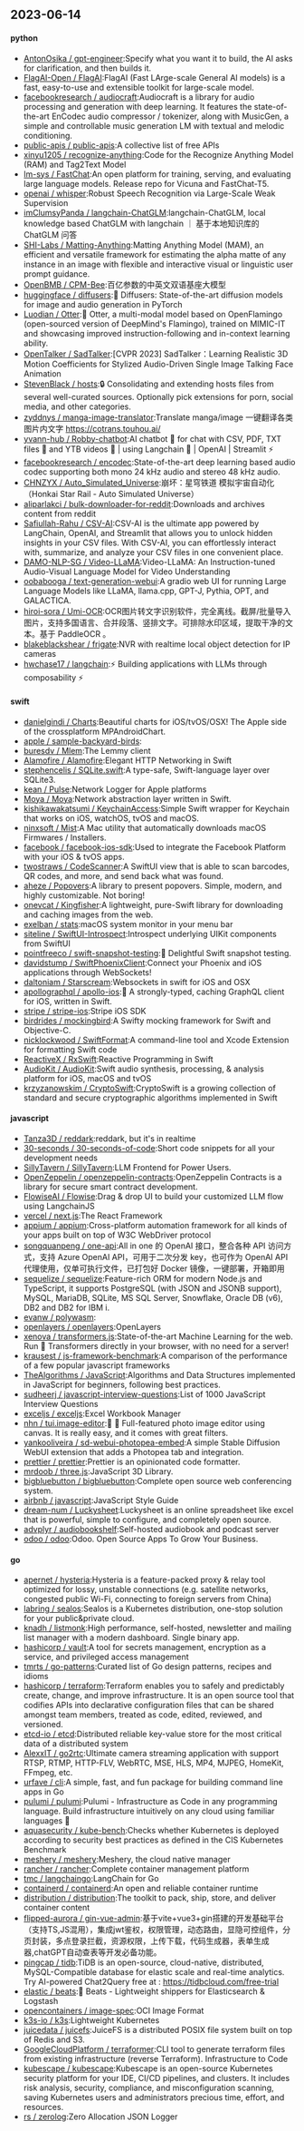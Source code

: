 ## 2023-06-14

#### python
* [AntonOsika / gpt-engineer](https://github.com/AntonOsika/gpt-engineer):Specify what you want it to build, the AI asks for clarification, and then builds it.
* [FlagAI-Open / FlagAI](https://github.com/FlagAI-Open/FlagAI):FlagAI (Fast LArge-scale General AI models) is a fast, easy-to-use and extensible toolkit for large-scale model.
* [facebookresearch / audiocraft](https://github.com/facebookresearch/audiocraft):Audiocraft is a library for audio processing and generation with deep learning. It features the state-of-the-art EnCodec audio compressor / tokenizer, along with MusicGen, a simple and controllable music generation LM with textual and melodic conditioning.
* [public-apis / public-apis](https://github.com/public-apis/public-apis):A collective list of free APIs
* [xinyu1205 / recognize-anything](https://github.com/xinyu1205/recognize-anything):Code for the Recognize Anything Model (RAM) and Tag2Text Model
* [lm-sys / FastChat](https://github.com/lm-sys/FastChat):An open platform for training, serving, and evaluating large language models. Release repo for Vicuna and FastChat-T5.
* [openai / whisper](https://github.com/openai/whisper):Robust Speech Recognition via Large-Scale Weak Supervision
* [imClumsyPanda / langchain-ChatGLM](https://github.com/imClumsyPanda/langchain-ChatGLM):langchain-ChatGLM, local knowledge based ChatGLM with langchain ｜ 基于本地知识库的 ChatGLM 问答
* [SHI-Labs / Matting-Anything](https://github.com/SHI-Labs/Matting-Anything):Matting Anything Model (MAM), an efficient and versatile framework for estimating the alpha matte of any instance in an image with flexible and interactive visual or linguistic user prompt guidance.
* [OpenBMB / CPM-Bee](https://github.com/OpenBMB/CPM-Bee):百亿参数的中英文双语基座大模型
* [huggingface / diffusers](https://github.com/huggingface/diffusers):🤗
Diffusers: State-of-the-art diffusion models for image and audio generation in PyTorch
* [Luodian / Otter](https://github.com/Luodian/Otter):🦦
Otter, a multi-modal model based on OpenFlamingo (open-sourced version of DeepMind's Flamingo), trained on MIMIC-IT and showcasing improved instruction-following and in-context learning ability.
* [OpenTalker / SadTalker](https://github.com/OpenTalker/SadTalker):[CVPR 2023] SadTalker：Learning Realistic 3D Motion Coefficients for Stylized Audio-Driven Single Image Talking Face Animation
* [StevenBlack / hosts](https://github.com/StevenBlack/hosts):🔒
Consolidating and extending hosts files from several well-curated sources. Optionally pick extensions for porn, social media, and other categories.
* [zyddnys / manga-image-translator](https://github.com/zyddnys/manga-image-translator):Translate manga/image 一键翻译各类图片内文字 https://cotrans.touhou.ai/
* [yvann-hub / Robby-chatbot](https://github.com/yvann-hub/Robby-chatbot):AI chatbot
🤖
for chat with CSV, PDF, TXT files
📄
and YTB videos
🎥
| using Langchain
🦜
| OpenAI | Streamlit
⚡
* [facebookresearch / encodec](https://github.com/facebookresearch/encodec):State-of-the-art deep learning based audio codec supporting both mono 24 kHz audio and stereo 48 kHz audio.
* [CHNZYX / Auto_Simulated_Universe](https://github.com/CHNZYX/Auto_Simulated_Universe):崩坏：星穹铁道 模拟宇宙自动化 （Honkai Star Rail - Auto Simulated Universe）
* [aliparlakci / bulk-downloader-for-reddit](https://github.com/aliparlakci/bulk-downloader-for-reddit):Downloads and archives content from reddit
* [Safiullah-Rahu / CSV-AI](https://github.com/Safiullah-Rahu/CSV-AI):CSV-AI is the ultimate app powered by LangChain, OpenAI, and Streamlit that allows you to unlock hidden insights in your CSV files. With CSV-AI, you can effortlessly interact with, summarize, and analyze your CSV files in one convenient place.
* [DAMO-NLP-SG / Video-LLaMA](https://github.com/DAMO-NLP-SG/Video-LLaMA):Video-LLaMA: An Instruction-tuned Audio-Visual Language Model for Video Understanding
* [oobabooga / text-generation-webui](https://github.com/oobabooga/text-generation-webui):A gradio web UI for running Large Language Models like LLaMA, llama.cpp, GPT-J, Pythia, OPT, and GALACTICA.
* [hiroi-sora / Umi-OCR](https://github.com/hiroi-sora/Umi-OCR):OCR图片转文字识别软件，完全离线。截屏/批量导入图片，支持多国语言、合并段落、竖排文字。可排除水印区域，提取干净的文本。基于 PaddleOCR 。
* [blakeblackshear / frigate](https://github.com/blakeblackshear/frigate):NVR with realtime local object detection for IP cameras
* [hwchase17 / langchain](https://github.com/hwchase17/langchain):⚡
Building applications with LLMs through composability
⚡

#### swift
* [danielgindi / Charts](https://github.com/danielgindi/Charts):Beautiful charts for iOS/tvOS/OSX! The Apple side of the crossplatform MPAndroidChart.
* [apple / sample-backyard-birds](https://github.com/apple/sample-backyard-birds):
* [buresdv / Mlem](https://github.com/buresdv/Mlem):The Lemmy client
* [Alamofire / Alamofire](https://github.com/Alamofire/Alamofire):Elegant HTTP Networking in Swift
* [stephencelis / SQLite.swift](https://github.com/stephencelis/SQLite.swift):A type-safe, Swift-language layer over SQLite3.
* [kean / Pulse](https://github.com/kean/Pulse):Network Logger for Apple platforms
* [Moya / Moya](https://github.com/Moya/Moya):Network abstraction layer written in Swift.
* [kishikawakatsumi / KeychainAccess](https://github.com/kishikawakatsumi/KeychainAccess):Simple Swift wrapper for Keychain that works on iOS, watchOS, tvOS and macOS.
* [ninxsoft / Mist](https://github.com/ninxsoft/Mist):A Mac utility that automatically downloads macOS Firmwares / Installers.
* [facebook / facebook-ios-sdk](https://github.com/facebook/facebook-ios-sdk):Used to integrate the Facebook Platform with your iOS & tvOS apps.
* [twostraws / CodeScanner](https://github.com/twostraws/CodeScanner):A SwiftUI view that is able to scan barcodes, QR codes, and more, and send back what was found.
* [aheze / Popovers](https://github.com/aheze/Popovers):A library to present popovers. Simple, modern, and highly customizable. Not boring!
* [onevcat / Kingfisher](https://github.com/onevcat/Kingfisher):A lightweight, pure-Swift library for downloading and caching images from the web.
* [exelban / stats](https://github.com/exelban/stats):macOS system monitor in your menu bar
* [siteline / SwiftUI-Introspect](https://github.com/siteline/SwiftUI-Introspect):Introspect underlying UIKit components from SwiftUI
* [pointfreeco / swift-snapshot-testing](https://github.com/pointfreeco/swift-snapshot-testing):📸
Delightful Swift snapshot testing.
* [davidstump / SwiftPhoenixClient](https://github.com/davidstump/SwiftPhoenixClient):Connect your Phoenix and iOS applications through WebSockets!
* [daltoniam / Starscream](https://github.com/daltoniam/Starscream):Websockets in swift for iOS and OSX
* [apollographql / apollo-ios](https://github.com/apollographql/apollo-ios):📱
A strongly-typed, caching GraphQL client for iOS, written in Swift.
* [stripe / stripe-ios](https://github.com/stripe/stripe-ios):Stripe iOS SDK
* [birdrides / mockingbird](https://github.com/birdrides/mockingbird):A Swifty mocking framework for Swift and Objective-C.
* [nicklockwood / SwiftFormat](https://github.com/nicklockwood/SwiftFormat):A command-line tool and Xcode Extension for formatting Swift code
* [ReactiveX / RxSwift](https://github.com/ReactiveX/RxSwift):Reactive Programming in Swift
* [AudioKit / AudioKit](https://github.com/AudioKit/AudioKit):Swift audio synthesis, processing, & analysis platform for iOS, macOS and tvOS
* [krzyzanowskim / CryptoSwift](https://github.com/krzyzanowskim/CryptoSwift):CryptoSwift is a growing collection of standard and secure cryptographic algorithms implemented in Swift

#### javascript
* [Tanza3D / reddark](https://github.com/Tanza3D/reddark):reddark, but it's in realtime
* [30-seconds / 30-seconds-of-code](https://github.com/30-seconds/30-seconds-of-code):Short code snippets for all your development needs
* [SillyTavern / SillyTavern](https://github.com/SillyTavern/SillyTavern):LLM Frontend for Power Users.
* [OpenZeppelin / openzeppelin-contracts](https://github.com/OpenZeppelin/openzeppelin-contracts):OpenZeppelin Contracts is a library for secure smart contract development.
* [FlowiseAI / Flowise](https://github.com/FlowiseAI/Flowise):Drag & drop UI to build your customized LLM flow using LangchainJS
* [vercel / next.js](https://github.com/vercel/next.js):The React Framework
* [appium / appium](https://github.com/appium/appium):Cross-platform automation framework for all kinds of your apps built on top of W3C WebDriver protocol
* [songquanpeng / one-api](https://github.com/songquanpeng/one-api):All in one 的 OpenAI 接口，整合各种 API 访问方式，支持 Azure OpenAI API，可用于二次分发 key，也可作为 OpenAI API 代理使用，仅单可执行文件，已打包好 Docker 镜像，一键部署，开箱即用
* [sequelize / sequelize](https://github.com/sequelize/sequelize):Feature-rich ORM for modern Node.js and TypeScript, it supports PostgreSQL (with JSON and JSONB support), MySQL, MariaDB, SQLite, MS SQL Server, Snowflake, Oracle DB (v6), DB2 and DB2 for IBM i.
* [evanw / polywasm](https://github.com/evanw/polywasm):
* [openlayers / openlayers](https://github.com/openlayers/openlayers):OpenLayers
* [xenova / transformers.js](https://github.com/xenova/transformers.js):State-of-the-art Machine Learning for the web. Run
🤗
Transformers directly in your browser, with no need for a server!
* [krausest / js-framework-benchmark](https://github.com/krausest/js-framework-benchmark):A comparison of the performance of a few popular javascript frameworks
* [TheAlgorithms / JavaScript](https://github.com/TheAlgorithms/JavaScript):Algorithms and Data Structures implemented in JavaScript for beginners, following best practices.
* [sudheerj / javascript-interview-questions](https://github.com/sudheerj/javascript-interview-questions):List of 1000 JavaScript Interview Questions
* [exceljs / exceljs](https://github.com/exceljs/exceljs):Excel Workbook Manager
* [nhn / tui.image-editor](https://github.com/nhn/tui.image-editor):🍞
🎨
Full-featured photo image editor using canvas. It is really easy, and it comes with great filters.
* [yankooliveira / sd-webui-photopea-embed](https://github.com/yankooliveira/sd-webui-photopea-embed):A simple Stable Diffusion WebUI extension that adds a Photopea tab and integration.
* [prettier / prettier](https://github.com/prettier/prettier):Prettier is an opinionated code formatter.
* [mrdoob / three.js](https://github.com/mrdoob/three.js):JavaScript 3D Library.
* [bigbluebutton / bigbluebutton](https://github.com/bigbluebutton/bigbluebutton):Complete open source web conferencing system.
* [airbnb / javascript](https://github.com/airbnb/javascript):JavaScript Style Guide
* [dream-num / Luckysheet](https://github.com/dream-num/Luckysheet):Luckysheet is an online spreadsheet like excel that is powerful, simple to configure, and completely open source.
* [advplyr / audiobookshelf](https://github.com/advplyr/audiobookshelf):Self-hosted audiobook and podcast server
* [odoo / odoo](https://github.com/odoo/odoo):Odoo. Open Source Apps To Grow Your Business.

#### go
* [apernet / hysteria](https://github.com/apernet/hysteria):Hysteria is a feature-packed proxy & relay tool optimized for lossy, unstable connections (e.g. satellite networks, congested public Wi-Fi, connecting to foreign servers from China)
* [labring / sealos](https://github.com/labring/sealos):Sealos is a Kubernetes distribution, one-stop solution for your public&private cloud.
* [knadh / listmonk](https://github.com/knadh/listmonk):High performance, self-hosted, newsletter and mailing list manager with a modern dashboard. Single binary app.
* [hashicorp / vault](https://github.com/hashicorp/vault):A tool for secrets management, encryption as a service, and privileged access management
* [tmrts / go-patterns](https://github.com/tmrts/go-patterns):Curated list of Go design patterns, recipes and idioms
* [hashicorp / terraform](https://github.com/hashicorp/terraform):Terraform enables you to safely and predictably create, change, and improve infrastructure. It is an open source tool that codifies APIs into declarative configuration files that can be shared amongst team members, treated as code, edited, reviewed, and versioned.
* [etcd-io / etcd](https://github.com/etcd-io/etcd):Distributed reliable key-value store for the most critical data of a distributed system
* [AlexxIT / go2rtc](https://github.com/AlexxIT/go2rtc):Ultimate camera streaming application with support RTSP, RTMP, HTTP-FLV, WebRTC, MSE, HLS, MP4, MJPEG, HomeKit, FFmpeg, etc.
* [urfave / cli](https://github.com/urfave/cli):A simple, fast, and fun package for building command line apps in Go
* [pulumi / pulumi](https://github.com/pulumi/pulumi):Pulumi - Infrastructure as Code in any programming language. Build infrastructure intuitively on any cloud using familiar languages
🚀
* [aquasecurity / kube-bench](https://github.com/aquasecurity/kube-bench):Checks whether Kubernetes is deployed according to security best practices as defined in the CIS Kubernetes Benchmark
* [meshery / meshery](https://github.com/meshery/meshery):Meshery, the cloud native manager
* [rancher / rancher](https://github.com/rancher/rancher):Complete container management platform
* [tmc / langchaingo](https://github.com/tmc/langchaingo):LangChain for Go
* [containerd / containerd](https://github.com/containerd/containerd):An open and reliable container runtime
* [distribution / distribution](https://github.com/distribution/distribution):The toolkit to pack, ship, store, and deliver container content
* [flipped-aurora / gin-vue-admin](https://github.com/flipped-aurora/gin-vue-admin):基于vite+vue3+gin搭建的开发基础平台（支持TS,JS混用），集成jwt鉴权，权限管理，动态路由，显隐可控组件，分页封装，多点登录拦截，资源权限，上传下载，代码生成器，表单生成器,chatGPT自动查表等开发必备功能。
* [pingcap / tidb](https://github.com/pingcap/tidb):TiDB is an open-source, cloud-native, distributed, MySQL-Compatible database for elastic scale and real-time analytics. Try AI-powered Chat2Query free at : https://tidbcloud.com/free-trial
* [elastic / beats](https://github.com/elastic/beats):🐠
Beats - Lightweight shippers for Elasticsearch & Logstash
* [opencontainers / image-spec](https://github.com/opencontainers/image-spec):OCI Image Format
* [k3s-io / k3s](https://github.com/k3s-io/k3s):Lightweight Kubernetes
* [juicedata / juicefs](https://github.com/juicedata/juicefs):JuiceFS is a distributed POSIX file system built on top of Redis and S3.
* [GoogleCloudPlatform / terraformer](https://github.com/GoogleCloudPlatform/terraformer):CLI tool to generate terraform files from existing infrastructure (reverse Terraform). Infrastructure to Code
* [kubescape / kubescape](https://github.com/kubescape/kubescape):Kubescape is an open-source Kubernetes security platform for your IDE, CI/CD pipelines, and clusters. It includes risk analysis, security, compliance, and misconfiguration scanning, saving Kubernetes users and administrators precious time, effort, and resources.
* [rs / zerolog](https://github.com/rs/zerolog):Zero Allocation JSON Logger
